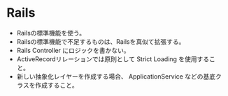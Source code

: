 # Rails

- Railsの標準機能を使う。
- Railsの標準機能で不足するものは、Railsを真似て拡張する。
- Rails Controller にロジックを書かない。 
- ActiveRecordリレーションでは原則として Strict Loading を使用すること。
- 新しい抽象化レイヤーを作成する場合、 ApplicationService などの基底クラスを作成すること。
